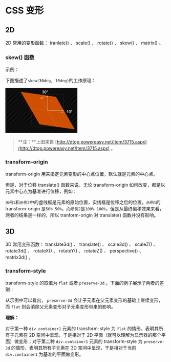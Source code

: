 <!-- config.time: 2015-09-01 -->
<!-- config.brief: 2D 常用的变形函数： tranlate() 、 scale() 、 rotate() 、 skew() 、 matrix() 。示例：下图描述了 skew(30deg, 10deg) 的工作原理： -->

# CSS 变形

## 2D

2D 常用的变形函数： tranlate() 、 scale() 、 rotate() 、 skew() 、 matrix() 。

### skew() 函数

示例：

<div class="demo" name="css skew.html"></div>

下图描述了`skew(30deg, 10deg)`的工作原理：

![](./imgs/10.jpg)

> **注：**上图来自 [http://dtop.powereasy.net/Item/3715.aspx](http://dtop.powereasy.net/Item/3715.aspx) 。

### transform-origin

transform-origin 用来指定元素变形的中心点位置，默认就是元素的中心点。

但是，对于位移 translate() 函数来说，无论 transform-origin 如何改变，都是以元素中心点为基准进行位移，例如：

<div class="demo" name="transform-origin.html"></div>

`示例1`和`示例2`中的虚线框是元素的原始位置，实线框是位移之后的位置。`示例1`的 transform-origin 是`50% 50%`，而`示例2`是`100% 100%`，但是从最终偏移效果来看，两者的结果是一样的，所以 tranform-origin 对 translate() 函数并没有影响。

## 3D

3D 常用变形函数： translate3d() 、 translate() 、 scale3d() 、 scaleZ() 、 rotate3d() 、 rotateX() 、 rotateY() 、 rotateZ() 、 perspective() 、 matrix3d() 。

### transform-style

transform-style 的取值为 `flat` 或者 `preserve-3d` 。下面的例子展示了两者的差别：

<div class="demo" name="transform-style.html"></div>

从示例中可以看出， `preserve-3d` 会让子元素在父元素变形的基础上继续变形，而 `flat` 则会消除父元素变形对子元素变形带来的影响。

**理解：**

对于第一种 `div.container1` 元素的 transform-style 为 `flat` 的情形，表明其所有子元素在 2D 空间中呈现，于是相对于 2D 平面（就可以理解为显示器的那个平面）做变形；对于第二种 `div.container1` 元素的 transform-style 为 `preserve-3d` 的情形，表明其所有子元素在 3D 空间中呈现，于是相对于当前 `div.container1` 为基准的平面做变形。
